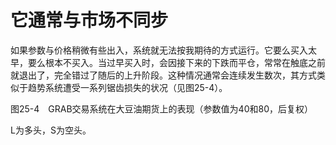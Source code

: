 # 它通常与市场不同步

如果参数与价格稍微有些出入，系统就无法按我期待的方式运行。它要么买入太早，要么根本不买入。当过早买入时，会因接下来的下跌而平仓，常常在触底之前就退出了，完全错过了随后的上升阶段。这种情况通常会连续发生数次，其方式类似于趋势系统遭受一系列锯齿损失的状况（见图25-4）。

[](http://popImage?src='../Images/592-1.jpg')

图25-4　GRAB交易系统在大豆油期货上的表现（参数值为40和80，后复权）

L为多头，S为空头。